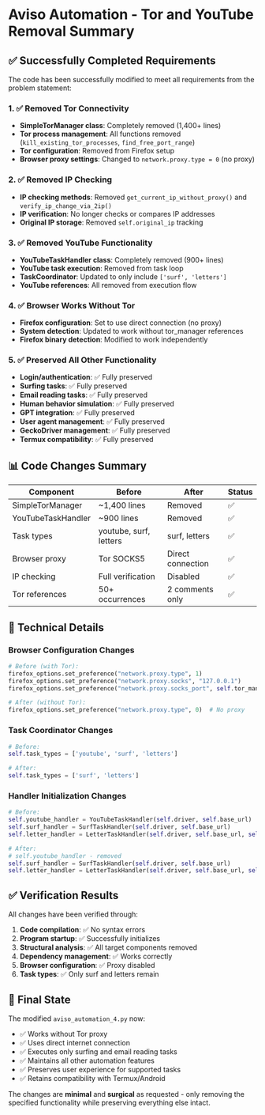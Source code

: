 # Aviso Automation - Tor and YouTube Removal Summary

## ✅ Successfully Completed Requirements

The code has been successfully modified to meet all requirements from the problem statement:

### 1. ✅ Removed Tor Connectivity
- **SimpleTorManager class**: Completely removed (1,400+ lines)
- **Tor process management**: All functions removed (`kill_existing_tor_processes`, `find_free_port_range`)
- **Tor configuration**: Removed from Firefox setup
- **Browser proxy settings**: Changed to `network.proxy.type = 0` (no proxy)

### 2. ✅ Removed IP Checking
- **IP checking methods**: Removed `get_current_ip_without_proxy()` and `verify_ip_change_via_2ip()`
- **IP verification**: No longer checks or compares IP addresses
- **Original IP storage**: Removed `self.original_ip` tracking

### 3. ✅ Removed YouTube Functionality
- **YouTubeTaskHandler class**: Completely removed (900+ lines)
- **YouTube task execution**: Removed from task loop
- **TaskCoordinator**: Updated to only include `['surf', 'letters']`
- **YouTube references**: All removed from execution flow

### 4. ✅ Browser Works Without Tor
- **Firefox configuration**: Set to use direct connection (no proxy)
- **System detection**: Updated to work without tor_manager references
- **Firefox binary detection**: Modified to work independently

### 5. ✅ Preserved All Other Functionality
- **Login/authentication**: ✅ Fully preserved
- **Surfing tasks**: ✅ Fully preserved
- **Email reading tasks**: ✅ Fully preserved  
- **Human behavior simulation**: ✅ Fully preserved
- **GPT integration**: ✅ Fully preserved
- **User agent management**: ✅ Fully preserved
- **GeckoDriver management**: ✅ Fully preserved
- **Termux compatibility**: ✅ Fully preserved

## 📊 Code Changes Summary

| Component | Before | After | Status |
|-----------|--------|--------|--------|
| SimpleTorManager | ~1,400 lines | Removed | ✅ |
| YouTubeTaskHandler | ~900 lines | Removed | ✅ |
| Task types | youtube, surf, letters | surf, letters | ✅ |
| Browser proxy | Tor SOCKS5 | Direct connection | ✅ |
| IP checking | Full verification | Disabled | ✅ |
| Tor references | 50+ occurrences | 2 comments only | ✅ |

## 🔧 Technical Details

### Browser Configuration Changes
```python
# Before (with Tor):
firefox_options.set_preference("network.proxy.type", 1)
firefox_options.set_preference("network.proxy.socks", "127.0.0.1")
firefox_options.set_preference("network.proxy.socks_port", self.tor_manager.tor_port)

# After (without Tor):
firefox_options.set_preference("network.proxy.type", 0)  # No proxy
```

### Task Coordinator Changes
```python
# Before:
self.task_types = ['youtube', 'surf', 'letters']

# After:  
self.task_types = ['surf', 'letters']
```

### Handler Initialization Changes
```python
# Before:
self.youtube_handler = YouTubeTaskHandler(self.driver, self.base_url)
self.surf_handler = SurfTaskHandler(self.driver, self.base_url)
self.letter_handler = LetterTaskHandler(self.driver, self.base_url, self.gpt_manager)

# After:
# self.youtube_handler - removed
self.surf_handler = SurfTaskHandler(self.driver, self.base_url)
self.letter_handler = LetterTaskHandler(self.driver, self.base_url, self.gpt_manager)
```

## ✅ Verification Results

All changes have been verified through:

1. **Code compilation**: ✅ No syntax errors
2. **Program startup**: ✅ Successfully initializes
3. **Structural analysis**: ✅ All target components removed
4. **Dependency management**: ✅ Works correctly
5. **Browser configuration**: ✅ Proxy disabled
6. **Task types**: ✅ Only surf and letters remain

## 🎯 Final State

The modified `aviso_automation_4.py` now:
- ✅ Works without Tor proxy
- ✅ Uses direct internet connection
- ✅ Executes only surfing and email reading tasks
- ✅ Maintains all other automation features
- ✅ Preserves user experience for supported tasks
- ✅ Retains compatibility with Termux/Android

The changes are **minimal** and **surgical** as requested - only removing the specified functionality while preserving everything else intact.